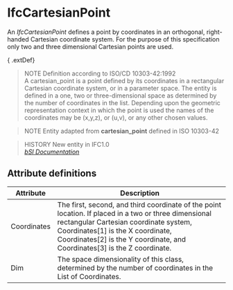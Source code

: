 IfcCartesianPoint
=================
An _IfcCartesianPoint_ defines a point by coordinates in an orthogonal, right-
handed Cartesian coordinate system. For the purpose of this specification only
two and three dimensional Cartesian points are used.  
  
{ .extDef}  
> NOTE  Definition according to ISO/CD 10303-42:1992  
> A cartesian_point is a point defined by its coordinates in a rectangular
> Cartesian coordinate system, or in a parameter space. The entity is defined
> in a one, two or three-dimensional space as determined by the number of
> coordinates in the list. Depending upon the geometric representation context
> in which the point is used the names of the coordinates may be (x,y,z), or
> (u,v), or any other chosen values.  
  
> NOTE  Entity adapted from **cartesian_point** defined in ISO 10303-42  
  
> HISTORY  New entity in IFC1.0  
[ _bSI
Documentation_](https://standards.buildingsmart.org/IFC/DEV/IFC4_2/FINAL/HTML/schema/ifcgeometryresource/lexical/ifccartesianpoint.htm)


Attribute definitions
---------------------
| Attribute   | Description                                                                                                                                                                                                                                                     |
|-------------|-----------------------------------------------------------------------------------------------------------------------------------------------------------------------------------------------------------------------------------------------------------------|
| Coordinates | The first, second, and third coordinate of the point location. If placed in a two or three dimensional rectangular Cartesian coordinate system, Coordinates[1] is the X coordinate, Coordinates[2] is the Y coordinate, and Coordinates[3] is the Z coordinate. |
| Dim         | The space dimensionality of this class, determined by the number of coordinates in the List of Coordinates.                                                                                                                                                     |

